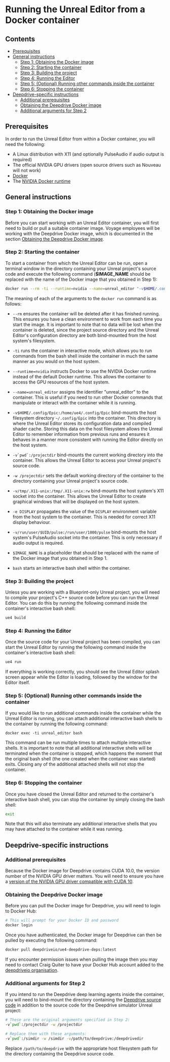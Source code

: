 # Running the Unreal Editor from a Docker container

## Contents

- [Prerequisites](#prerequisites)
- [General instructions](#general-instructions)
  - [Step 1: Obtaining the Docker image](#step-1-obtaining-the-docker-image)
  - [Step 2: Starting the container](#step-2-starting-the-container)
  - [Step 3: Building the project](#step-3-building-the-project)
  - [Step 4: Running the Editor](#step-4-running-the-editor)
  - [Step 5: (Optional) Running other commands inside the container](#step-5-optional-running-other-commands-inside-the-container)
  - [Step 6: Stopping the container](#step-6-stopping-the-container)
- [Deepdrive-specific instructions](#deepdrive-specific-instructions)
  - [Additional prerequisites](#additional-prerequisites)
  - [Obtaining the Deepdrive Docker image](#obtaining-the-deepdrive-docker-image)
  - [Additional arguments for Step 2](#additional-arguments-for-step-2)


## Prerequisites

In order to run the Unreal Editor from within a Docker container, you will need the following:

- A Linux distribution with X11 (and optionally PulseAudio if audio output is required)
- The official NVIDIA GPU drivers (open source drivers such as Nouveau will not work)
- [Docker](https://www.docker.com/)
- The [NVIDIA Docker runtime](https://github.com/NVIDIA/nvidia-docker)


## General instructions

### Step 1: Obtaining the Docker image

Before you can start working with an Unreal Editor container, you will first need to build or pull a suitable container image. Voyage employees will be working with the Deepdrive Docker image, which is documented in the section [Obtaining the Deepdrive Docker image](#obtaining-the-deepdrive-docker-image).

### Step 2: Starting the container

To start a container from which the Unreal Editor can be run, open a terminal window in the directory containing your Unreal project's source code and execute the following command (**$IMAGE_NAME** should be replaced with the name of the Docker image that you obtained in Step 1):

```bash
docker run --rm -ti --runtime=nvidia --name=unreal_editor "-v$HOME/.config/Epic:/home/ue4/.config/Epic" -v`pwd`:/projectdir -w /projectdir -v/tmp/.X11-unix:/tmp/.X11-unix:rw -e DISPLAY -v/run/user/$UID/pulse:/run/user/1000/pulse $IMAGE_NAME bash
```

The meaning of each of the arguments to the `docker run` command is as follows:

- `--rm` ensures the container will be deleted after it has finished running. This ensures you have a clean environment to work from each time you start the image. It is important to note that no data will be lost when the container is deleted, since the project source directory and the Unreal Editor's configuration directory are both bind-mounted from the host system's filesystem.

- `-ti` runs the container in interactive mode, which allows you to run commands from the bash shell inside the container in much the same manner as you would on the host system.

- `--runtime=nvidia` instructs Docker to use the NVIDIA Docker runtime instead of the default Docker runtime. This allows the container to access the GPU resources of the host system.

- `--name=unreal_editor` assigns the identifier "unreal_editor" to the container. This is useful if you need to run other Docker commands that manipulate or interact with the container while it is running.

- `-v$HOME/.config/Epic:/home/ue4/.config/Epic` bind-mounts the host filesystem directory `~/.config/Epic` into the container. This directory is where the Unreal Editor stores its configuration data and compiled shader cache. Storing this data on the host filesystem allows the Unreal Editor to remember information from previous runs and ensures it behaves in a manner more consistent with running the Editor directly on the host system.

- ``-v`pwd`:/projectdir`` bind-mounts the current working directory into the container. This allows the Unreal Editor to access your Unreal project's source code.

- `-w /projectdir` sets the default working directory of the container to the directory containing your Unreal project's source code.

- `-v/tmp/.X11-unix:/tmp/.X11-unix:rw` bind-mounts the host system's X11 socket into the container. This allows the Unreal Editor to create graphical windows that will be displayed on the host system.

- `-e DISPLAY` propagates the value of the `DISPLAY` environment variable from the host system to the container. This is needed for correct X11 display behaviour.

- `-v/run/user/$UID/pulse:/run/user/1000/pulse` bind-mounts the host system's PulseAudio socket into the container. This is only necessary if audio output is required.

- `$IMAGE_NAME` is a placeholder that should be replaced with the name of the Docker image that you obtained in Step 1.

- `bash` starts an interactive bash shell within the container.

### Step 3: Building the project

Unless you are working with a Blueprint-only Unreal project, you will need to compile your project's C++ source code before you can run the Unreal Editor. You can do this by running the following command inside the container's interactive bash shell:

```bash
ue4 build
```

### Step 4: Running the Editor

Once the source code for your Unreal project has been compiled, you can start the Unreal Editor by running the following command inside the container's interactive bash shell:

```bash
ue4 run
```

If everything is working correctly, you should see the Unreal Editor splash screen appear while the Editor is loading, followed by the window for the Editor itself.

### Step 5: (Optional) Running other commands inside the container

If you would like to run additional commands inside the container while the Unreal Editor is running, you can attach additional interactive bash shells to the container by running the following command:

```
docker exec -ti unreal_editor bash
```

This command can be run multiple times to attach multiple interactive shells. It is important to note that all additional interactive shells will be terminated when the container is stopped, which happens the moment that the original bash shell (the one created when the container was started) exits. Closing any of the additional attached shells will not stop the container.

### Step 6: Stopping the container

Once you have closed the Unreal Editor and returned to the container's interactive bash shell, you can stop the container by simply closing the bash shell:

```bash
exit
```

Note that this will also terminate any additional interactive shells that you may have attached to the container while it was running.


## Deepdrive-specific instructions

### Additional prerequisites

Because the Docker image for Deepdrive contains CUDA 10.0, the version number of the NVIDIA GPU driver matters. You will need to ensure you have a [version of the NVIDIA GPU driver compatible with CUDA 10](https://github.com/NVIDIA/nvidia-docker/wiki/CUDA#requirements).

### Obtaining the Deepdrive Docker image

Before you can pull the Docker image for Deepdrive, you will need to login to Docker Hub:

```bash
# This will prompt for your Docker ID and password
docker login
```

Once you have authenticated, the Docker image for Deepdrive can then be pulled by executing the following command:

```bash
docker pull deepdriveio/ue4-deepdrive-deps:latest
```

If you encounter permission issues when pulling the image then you may need to contact Craig Quiter to have your Docker Hub account added to the [deepdriveio organisation](https://hub.docker.com/u/deepdriveio/).

### Additional arguments for Step 2

If you intend to run the Deepdrive deep learning agents inside the container, you will need to bind-mount the directory containing the [Deepdrive source code](https://github.com/deepdrive/deepdrive) in addition to the source code for the Deepdrive simulator Unreal project:

```bash
# These are the original arguments specified in Step 2:
-v`pwd`:/projectdir -w /projectdir

# Replace them with these arguments:
-v`pwd`:/simdir -w /simdir -v/path/to/deepdrive:/deepdrivedir
```

Replace `/path/to/deepdrive` with the appropriate host filesystem path for the directory containing the Deepdrive source code.
